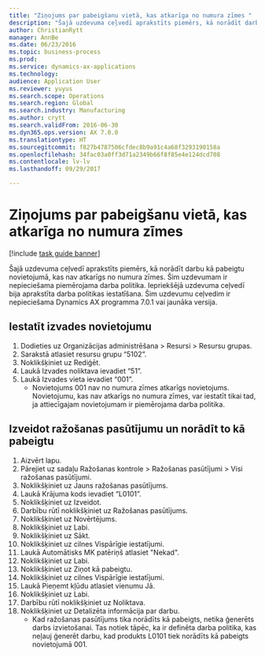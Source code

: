 ```yaml
--- 
title: "Ziņojums par pabeigšanu vietā, kas atkarīga no numura zīmes "
description: "Šajā uzdevuma ceļvedī aprakstīts piemērs, kā norādīt darbu kā pabeigtu novietojumā, kas nav atkarīgs no numura zīmes."
author: ChristianRytt
manager: AnnBe
ms.date: 06/23/2016
ms.topic: business-process
ms.prod: 
ms.service: dynamics-ax-applications
ms.technology: 
audience: Application User
ms.reviewer: yuyus
ms.search.scope: Operations
ms.search.region: Global
ms.search.industry: Manufacturing
ms.author: crytt
ms.search.validFrom: 2016-06-30
ms.dyn365.ops.version: AX 7.0.0
ms.translationtype: HT
ms.sourcegitcommit: f827b4787506cfdec8b9a91c4a68f3293190158a
ms.openlocfilehash: 34fac03a0ff3d71a2349b66f8f85e4e124dcd708
ms.contentlocale: lv-lv
ms.lasthandoff: 09/29/2017

---
```

# <a name="report-as-finished-to-a-plate-controlled-location"></a>Ziņojums par pabeigšanu vietā, kas atkarīga no numura zīmes  

[!include [task guide banner](../../includes/task-guide-banner.md)]

Šajā uzdevuma ceļvedī aprakstīts piemērs, kā norādīt darbu kā pabeigtu novietojumā, kas nav atkarīgs no numura zīmes. Šim uzdevumam ir nepieciešama piemērojama darba politika. Iepriekšējā uzdevuma ceļvedī bija aprakstīta darba politikas iestatīšana. Šim uzdevumu ceļvedim ir nepieciešama Dynamics AX programma 7.0.1 vai jaunāka versija.




## <a name="set-up-an-output-location"></a>Iestatīt izvades novietojumu
1. Dodieties uz Organizācijas administrēšana > Resursi > Resursu grupas.
2. Sarakstā atlasiet resursu grupu “5102”.
3. Noklikšķiniet uz Rediģēt.
4. Laukā Izvades noliktava ievadiet “51”.
5. Laukā Izvades vieta ievadiet “001”.
    * Novietojums 001 nav no numura zīmes atkarīgs novietojums. Novietojumu, kas nav atkarīgs no numura zīmes, var iestatīt tikai tad, ja attiecīgajam novietojumam ir piemērojama darba politika.  

## <a name="create-a-production-order-and-report-it-as-finished"></a>Izveidot ražošanas pasūtījumu un norādīt to kā pabeigtu
1. Aizvērt lapu.
2. Pārejiet uz sadaļu Ražošanas kontrole > Ražošanas pasūtījumi > Visi ražošanas pasūtījumi.
3. Noklikšķiniet uz Jauns ražošanas pasūtījums.
4. Laukā Krājuma kods ievadiet “L0101”.
5. Noklikšķiniet uz Izveidot.
6. Darbību rūtī noklikšķiniet uz Ražošanas pasūtījums.
7. Noklikšķiniet uz Novērtējums.
8. Noklikšķiniet uz Labi.
9. Noklikšķiniet uz Sākt.
10. Noklikšķiniet uz cilnes Vispārīgie iestatījumi.
11. Laukā Automātisks MK patēriņš atlasiet "Nekad".
12. Noklikšķiniet uz Labi.
13. Noklikšķiniet uz Ziņot kā pabeigtu.
14. Noklikšķiniet uz cilnes Vispārīgie iestatījumi.
15. Laukā Pieņemt kļūdu atlasiet vienumu Jā.
16. Noklikšķiniet uz Labi.
17. Darbību rūtī noklikšķiniet uz Noliktava.
18. Noklikšķiniet uz Detalizēta informācija par darbu.
    * Kad ražošanas pasūtījums tika norādīts kā pabeigts, netika ģenerēts darbs izvietošanai. Tas notiek tāpēc, ka ir definēta darba politika, kas neļauj ģenerēt darbu, kad produkts L0101 tiek norādīts kā pabeigts novietojumā 001.  


